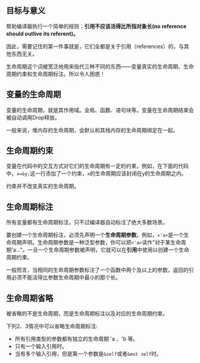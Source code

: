 ## 目标与意义

帮助编译器执行一个简单的规则：**引用不应该活得比所指对象长(no reference should outlive its referent)。**

因此，需要记住的第一件事就是，它们全都是关于引用（references）的，与其他东西无关。

生命周期这个词被宽泛地用来指代三种不同的东西——变量真实的生命周期、生命周期约束和生命周期标注。所以令人困惑！

## 变量的生命周期

变量的生命周期，就是其作用域。全局、函数、语句块等。变量在生命周期结束会被自动调用Drop释放。

一般来说，堆内存的生命周期，会默认和其栈内存的生命周期绑定在一起。

## 生命周期约束

变量在代码中的交互方式对它们的生命周期有一定的约束。例如，在下面的代码中，`x=&y;`这一行添加了一个约束，`x`的生命周期应该封闭在y的生命周期之内。

约束并不改变真实的生命周期。

## 生命周期标注

所有变量都有生命周期标注，只不过编译器自动标注了绝大多数场景。

要创建一个生命周期标注，必须先声明一个**生命周期参数**。例如，`<'a>`是一个生命周期声明。生命周期参数是一种泛型参数，你可以把`<'a>`读作"对于某生命周期'a..."。一旦一个生命周期参数被声明，它就可以在**引用**中使用以创建一个生命周期约束。

一般而言，当相同的生命周期参数标注了一个函数中两个及以上的参数，返回的引用必须不能活得比参数生命周期中最小的那个长。

## 生命周期省略

被省略的不是生命周期，而是生命周期标注以及对应的生命周期约束。

下列2、3情况中可以省略生命周期标注:

- 所有引用类型的参数都有独立的生命周期 'a 、'b 等。
- 只有一个输入引用时。
- 当有多个输入引用，但是第一个参数是`&self`或者`&mut self`时。

[通过例子学rust]: https://rustwiki.org/zh-CN/rust-by-example/scope/lifetime.html
[rust的生命周期]: https://zhuanlan.zhihu.com/p/191457302
[rust编程第一课]: https://time.geekbang.org/column/article/417384

